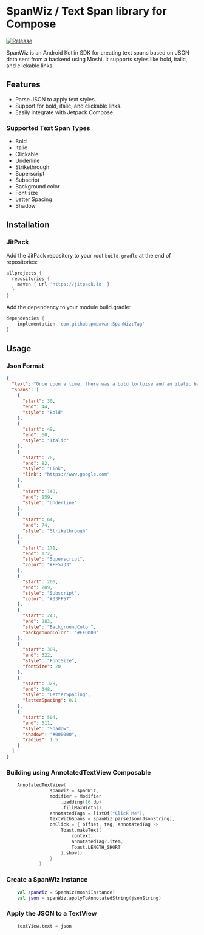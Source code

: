 # SpanWiz / Text Span library for Compose

[![Release](https://jitpack.io/v/Username/RepoName.svg)](https://jitpack.io/#Username/RepoName)

SpanWiz is an Android Kotlin SDK for creating text spans based on JSON data sent from a backend using Moshi. It supports styles like bold, italic, and clickable links.

## Features

- Parse JSON to apply text styles.
- Support for bold, italic, and clickable links.
- Easily integrate with Jetpack Compose.

### Supported Text Span Types
- Bold
- Italic
- Clickable
- Underline
- Strikethrough
- Superscript
- Subscript
- Background color
- Font size
- Letter Spacing
- Shadow

## Installation
### JitPack

Add the JitPack repository to your root `build.gradle` at the end of repositories:

```groovy
allprojects {
  repositories {
    maven { url 'https://jitpack.io' }
  }
}
```

Add the dependency to your module build.gradle:

```groovy
dependencies {
    implementation 'com.github.pmpavan:SpanWiz:Tag'
}
```


## Usage
### Json Format
```json
{
  "text": "Once upon a time, there was a bold tortoise and an italic hare who decided to race each other. The hare, known for his speed, was confident he would win easily. However, the underlined tortoise had a different plan. While the hare took a nap, the tortoise kept going at a steady pace. Everyone was amazed when the tortoise crossed the finish line with a bright background color. The moral of the story: slow and steady wins the race with a larger font size and noticeable letter spacing. There was even a shadow.",
  "spans": [
    {
      "start": 30,
      "end": 44,
      "style": "Bold"
    },
    {
      "start": 49,
      "end": 60,
      "style": "Italic"
    },
    {
      "start": 78,
      "end": 82,
      "style": "Link",
      "link": "https://www.google.com"
    },
    {
      "start": 140,
      "end": 159,
      "style": "Underline"
    },
    {
      "start": 64,
      "end": 74,
      "style": "Strikethrough"
    },
    {
      "start": 171,
      "end": 172,
      "style": "Superscript",
      "color": "#FF5733"
    },
    {
      "start": 200,
      "end": 209,
      "style": "Subscript",
      "color": "#33FF57"
    },
    {
      "start": 243,
      "end": 283,
      "style": "BackgroundColor",
      "backgroundColor": "#FFDD00"
    },
    {
      "start": 309,
      "end": 322,
      "style": "FontSize",
      "fontSize": 20
    },
    {
      "start": 329,
      "end": 348,
      "style": "LetterSpacing",
      "letterSpacing": 0.1
    },
    {
      "start": 504,
      "end": 511,
      "style": "Shadow",
      "shadow": "#000000",
      "radius": 1.5
    }
  ]
}
```
### Building using AnnotatedTextView Composable
```kotlin
    AnnotatedTextView(
                spanWiz = spanWiz,
                modifier = Modifier
                    .padding(16.dp)
                    .fillMaxWidth(),
                annotatedTags = listOf("Click Me"),
                textWithSpans = spanWiz.parseJson(JsonString),
                onClick = { offset, tag, annotatedTag ->
                    Toast.makeText(
                        context,
                        annotatedTag?.item,
                        Toast.LENGTH_SHORT
                    ).show()
                }
            )
```

### Create a SpanWiz instance
```kotlin
    val spanWiz = SpanWiz(moshiInstance)
    val json = spanWiz.applyToAnnotatedString(jsonString)
```

### Apply the JSON to a TextView
```kotlin
    textView.text = json
```


